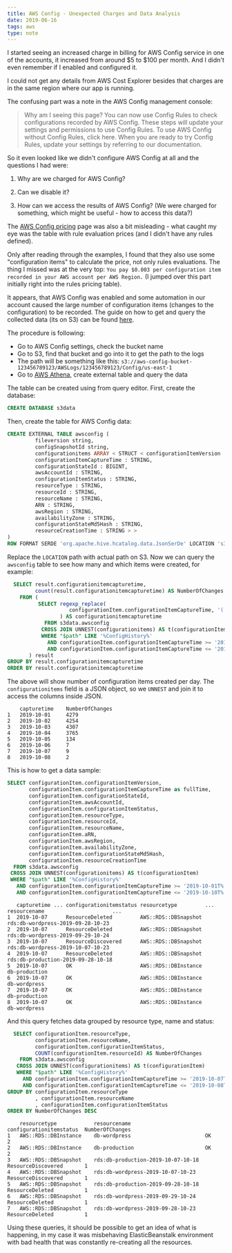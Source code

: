 ```yaml
---
title: AWS Config - Unexpected Charges and Data Analysis
date: 2019-06-16
tags: aws
type: note
---
```


I started seeing an increased charge in billing for AWS Config service in one of the accounts, it increased from around $5 to $100 per month.
And I didn't even remember if I enabled and configured it.

I could not get any details from AWS Cost Explorer besides that charges are in the same region where our app is running.

<!-- more -->

The confusing part was a note in the AWS Config management console:

> Why am I seeing this page?
> You can now use Config Rules to check configurations recorded by AWS Config. These steps will update your settings and permissions to use Config Rules.
> To use AWS Config without Config Rules, click here. When you are ready to try Config Rules, update your settings by referring to our documentation.

So it even looked like we didn't configure AWS Config at all and the questions I had were:

1) Why are we charged for AWS Config?

2) Can we disable it?

3) How can we access the results of AWS Config? (We were charged for something, which might be useful - how to access this data?)

The [AWS Config pricing](https://aws.amazon.com/config/pricing/) page was also a bit misleading - what caught my eye was the table with rule evaluation prices (and I didn't have any rules defined).

Only after reading through the examples, I found that they also use some "configuration items" to calculate the price, not only rules evaluations.
The thing I missed was at the very top: `You pay $0.003 per configuration item recorded in your AWS account per AWS Region.` (I jumped over this part initially right into the rules pricing table).

It appears, that AWS Config was enabled and some automation in our account caused the large number of configuration items (changes to the configuration) to be recorded.
The guide on how to get and query the collected data (its on S3) can be found [here](https://aws.amazon.com/premiumsupport/knowledge-center/retrieve-aws-config-items-per-month/).

The procedure is following:

* Go to AWS Config settings, check the bucket name
* Go to S3, find that bucket and go into it to get the path to the logs
* The path will be something like this: `s3://aws-config-bucket-123456789123/AWSLogs/123456789123/Config/us-east-1`
* Go to [AWS Athena](https://console.aws.amazon.com/athena/home), create external table and query the data

The table can be created using from query editor.
First, create the database:

```sql
CREATE DATABASE s3data
```

Then, create the table for AWS Config data:

```sql
CREATE EXTERNAL TABLE awsconfig (
         fileversion string,
         configSnapshotId string,
         configurationitems ARRAY < STRUCT < configurationItemVersion : STRING,
         configurationItemCaptureTime : STRING,
         configurationStateId : BIGINT,
         awsAccountId : STRING,
         configurationItemStatus : STRING,
         resourceType : STRING,
         resourceId : STRING,
         resourceName : STRING,
         ARN : STRING,
         awsRegion : STRING,
         availabilityZone : STRING,
         configurationStateMd5Hash : STRING,
         resourceCreationTime : STRING > > 
)
ROW FORMAT SERDE 'org.apache.hive.hcatalog.data.JsonSerDe' LOCATION 's3://aws-config-bucket-123456789123/AWSLogs/123456789123/Config/us-east-1/'
```

Replace the `LOCATION` path with actual path on S3.
Now we can query the `awsconfig` table to see how many and which items were created, for example:

```sql
  SELECT result.configurationitemcapturetime,
         count(result.configurationitemcapturetime) AS NumberOfChanges
    FROM (
          SELECT regexp_replace(
                    configurationItem.configurationItemCaptureTime, '(.+)(T.+)', '$1'
                 ) AS configurationitemcapturetime
            FROM s3data.awsconfig
           CROSS JOIN UNNEST(configurationitems) AS t(configurationItem)
           WHERE "$path" LIKE '%ConfigHistory%'
             AND configurationItem.configurationItemCaptureTime >= '2019-10-01T%'
             AND configurationItem.configurationItemCaptureTime <= '2019-10-10T%'
       ) result
GROUP BY result.configurationitemcapturetime
ORDER BY result.configurationitemcapturetime
```

The above will show number of configuration items created per day.
The `configurationitems` field is a JSON object, so we `UNNEST` and join it to access the columns inside JSON.

```
    capturetime    NumberOfChanges
1   2019-10-01     4279
2   2019-10-02     4254
3   2019-10-03     4307
4   2019-10-04     3765
5   2019-10-05     134
6   2019-10-06     7
7   2019-10-07     9
8   2019-10-08     2
```

This is how to get a data sample:

```sql
SELECT configurationItem.configurationItemVersion,
       configurationItem.configurationItemCaptureTime as fullTime,
       configurationItem.configurationStateId,
       configurationItem.awsAccountId,
       configurationItem.configurationItemStatus,
       configurationItem.resourceType,
       configurationItem.resourceId,
       configurationItem.resourceName,
       configurationItem.aRN,
       configurationItem.awsRegion,
       configurationItem.availabilityZone,
       configurationItem.configurationStateMd5Hash,
       configurationItem.resourceCreationTime
  FROM s3data.awsconfig
 CROSS JOIN UNNEST(configurationitems) AS t(configurationItem)
 WHERE "$path" LIKE '%ConfigHistory%'
   AND configurationItem.configurationItemCaptureTime >= '2019-10-01T%'
   AND configurationItem.configurationItemCaptureTime <= '2019-10-10T%'
```

```
   capturetime ... configurationitemstatus resourcetype         ... resourcename                      ...
1  2019-10-07      ResourceDeleted         AWS::RDS::DBSnapshot     rds:db-wordpress-2019-09-28-10-23
2  2019-10-07      ResourceDeleted         AWS::RDS::DBSnapshot     rds:db-wordpress-2019-09-29-10-24
3  2019-10-07      ResourceDiscovered      AWS::RDS::DBSnapshot     rds:db-wordpress-2019-10-07-10-23
4  2019-10-07      ResourceDeleted         AWS::RDS::DBSnapshot     rds:db-production-2019-09-28-10-18
5  2019-10-07      OK                      AWS::RDS::DBInstance     db-production
6  2019-10-07      OK                      AWS::RDS::DBInstance     db-wordpress
7  2019-10-07      OK                      AWS::RDS::DBInstance     db-production
8  2019-10-07      OK                      AWS::RDS::DBInstance     db-wordpress
```

And this query fetches data grouped by resource type, name and status:

```sql
  SELECT configurationItem.resourceType,
         configurationItem.resourceName,
         configurationItem.configurationItemStatus,
         COUNT(configurationItem.resourceId) AS NumberOfChanges
    FROM s3data.awsconfig
   CROSS JOIN UNNEST(configurationitems) AS t(configurationItem)
   WHERE "$path" LIKE '%ConfigHistory%'
     AND configurationItem.configurationItemCaptureTime >= '2019-10-07T%'
     AND configurationItem.configurationItemCaptureTime <= '2019-10-08T%'
GROUP BY configurationItem.resourceType
         , configurationItem.resourceName
         , configurationItem.configurationItemStatus
ORDER BY NumberOfChanges DESC
```

```
    resourcetype            resourcename                        configurationitemstatus  NumberOfChanges
1   AWS::RDS::DBInstance    db-wordpress                        OK                       2
2   AWS::RDS::DBInstance    db-production                       OK                       2
3   AWS::RDS::DBSnapshot    rds:db-production-2019-10-07-10-18  ResourceDiscovered       1
4   AWS::RDS::DBSnapshot    rds:db-wordpress-2019-10-07-10-23   ResourceDiscovered       1
5   AWS::RDS::DBSnapshot    rds:db-production-2019-09-28-10-18  ResourceDeleted          1
6   AWS::RDS::DBSnapshot    rds:db-wordpress-2019-09-29-10-24   ResourceDeleted          1
7   AWS::RDS::DBSnapshot    rds:db-wordpress-2019-09-28-10-23   ResourceDeleted          1
```

Using these queries, it should be possible to get an idea of what is happening, in my case it was misbehaving ElasticBeanstalk environment with bad health that was constantly re-creating all the resources.
